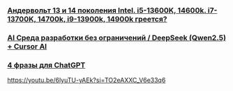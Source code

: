 ### [Андервольт 13 и 14 поколения Intel. i5-13600K, 14600k. i7-13700K, 14700k, i9-13900k, 14900k греется?](https://www.youtube.com/watch?v=sJz-Rir1GmI&list=LL&index=31&pp=gAQBiAQB "Андервольт 13 и 14 поколения Intel. i5-13600K, 14600k. i7-13700K, 14700k, i9-13900k, 14900k греется?")
### [AI Среда разработки без ограничений / DeepSeek (Qwen2.5) + Cursor AI](https://www.youtube.com/watch?v=Koh6Wl_PXLk&list=LL&index=74&pp=gAQBiAQB "AI Среда разработки без ограничений / DeepSeek (Qwen2.5) + Cursor AI")

### [4 фразы для ChatGPT](https://www.youtube.com/watch?v=fH0lBqDzL2E&list=LL&index=85&pp=gAQBiAQB "4 фразы для ChatGPT")

https://youtu.be/6lyuTU-yAEk?si=TO2eAXXC_V6e33q6
